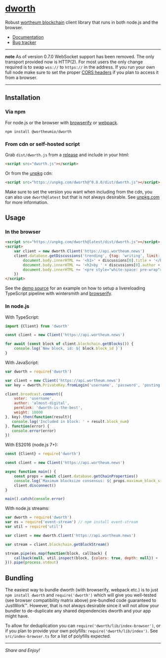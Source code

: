 
# [dworth](https://github.com/wortheumio/dworth) 

Robust [wortheum blockchain](https://wortheum.io) client library that runs in both node.js and the browser.

* [Documentation](https://github.com/wortheumio/dworth/docs)
* [Bug tracker](https://github.com/wortheumio/dworth/issues)

---

**note** As of version 0.7.0 WebSocket support has been removed. The only transport provided now is HTTP(2). For most users the only change required is to swap `wss://` to `https://` in the address. If you run your own full node make sure to set the proper [CORS headers](https://en.wikipedia.org/wiki/Cross-origin_resource_sharing) if you plan to access it from a browser.

---



Installation
------------

### Via npm

For node.js or the browser with [browserify](https://github.com/substack/node-browserify) or [webpack](https://github.com/webpack/webpack).

```
npm install @wortheumio/dworth
```

### From cdn or self-hosted script

Grab `dist/dworth.js` from a [release](https://github.com/wortheumio/dworth/) and include in your html:

```html
<script src="dworth.js"></script>
```

Or from the [unpkg](https://unpkg.com) cdn:

```html
<script src="https://unpkg.com/dworth@^0.8.0/dist/dworth.js"></script>
```

Make sure to set the version you want when including from the cdn, you can also use `dworth@latest` but that is not always desirable. See [unpkg.com](https://unpkg.com) for more information.


Usage
-----

### In the browser

```html
<script src="https://unpkg.com/dworth@latest/dist/dworth.js"></script>
<script>
    var client = new dworth.Client('https://api.wortheum.news')
    client.database.getDiscussions('trending', {tag: 'writing', limit: 1}).then(function(discussions){
        document.body.innerHTML += '<h1>' + discussions[0].title + '</h1>'
        document.body.innerHTML += '<h2>by ' + discussions[0].author + '</h2>'
        document.body.innerHTML += '<pre style="white-space: pre-wrap">' + discussions[0].body + '</pre>'
    })
</script>
```

See the [demo source](https://github.com/wortheumio/dworth/tree/master/examples/comment-feed) for an example on how to setup a livereloading TypeScript pipeline with wintersmith and [browserify](https://github.com/substack/node-browserify).

### In node.js

With TypeScript:

```typescript
import {Client} from 'dworth'

const client = new Client('https://api.wortheum.news')

for await (const block of client.blockchain.getBlocks()) {
    console.log(`New block, id: ${ block.block_id }`)
}
```

With JavaScript:

```javascript
var dworth = require('dworth')

var client = new Client('https://api.wortheum.news')
var key = dworth.PrivateKey.fromLogin('username', 'password', 'posting')

client.broadcast.comment({
    voter: 'username',
    author: 'almost-digital',
    permlink: 'dworth-is-the-best',
    weight: 10000
}, key).then(function(result){
   console.log('Included in block: ' + result.block_num)
}, function(error) {
   console.error(error)
})
```

With ES2016 (node.js 7+):

```javascript
const {Client} = require('dworth')

const client = new Client('https://api.wortheum.news')

async function main() {
    const props = await client.database.getChainProperties()
    console.log(`Maximum blocksize consensus: ${ props.maximum_block_size } bytes`)
    client.disconnect()
}

main().catch(console.error)
```

With node.js streams:

```javascript
var dworth = require('dworth')
var es = require('event-stream') // npm install event-stream
var util = require('util')

var client = new dworth.Client('https://api.wortheum.news')

var stream = client.blockchain.getBlockStream()

stream.pipe(es.map(function(block, callback) {
    callback(null, util.inspect(block, {colors: true, depth: null}) + '\n')
})).pipe(process.stdout)
```


Bundling
--------

The easiest way to bundle dworth (with browserify, webpack etc.) is to just `npm install dworth` and `require('dworth')` which will give you well-tested (see browser compatibility matrix above) pre-bundled code guaranteed to JustWork™. However, that is not always desirable since it will not allow your bundler to de-duplicate any shared dependencies dworth and your app might have.

To allow for deduplication you can `require('dworth/lib/index-browser')`, or if you plan to provide your own polyfills: `require('dworth/lib/index')`. See `src/index-browser.ts` for a list of polyfills expected.

---

*Share and Enjoy!*
